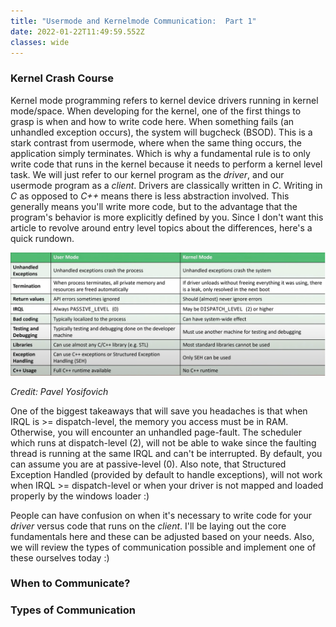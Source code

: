 ```yaml
---
title: "Usermode and Kernelmode Communication:  Part 1"
date: 2022-01-22T11:49:59.552Z
classes: wide
---
```

### Kernel Crash Course

Kernel mode programming refers to kernel device drivers running in kernel mode/space. When developing for the kernel, one of the first things to grasp is when and how to write code here. When something fails (an unhandled exception occurs), the system will bugcheck (BSOD). This is a stark contrast from usermode, where when the same thing occurs, the application simply terminates. Which is why a fundamental rule is to only write code that runs in the kernel because it needs to perform a kernel level task. We will just refer to our kernel program as the *driver*, and our usermode program as a *client*. Drivers are classically written in *C*. Writing in *C* as opposed to *C++* means there is less abstraction involved. This generally means you'll write more code, but to the advantage that the program's behavior is more explicitly defined by you. Since I don't want this article to revolve around entry level topics about the differences, here's a quick rundown.

![](/assets/images/kernel_vs_user.png)

*Credit:  Pavel Yosifovich*



One of the biggest takeaways that will save you headaches is that when IRQL is >= dispatch-level, the memory you access must be in RAM.  Otherwise, you will encounter an unhandled page-fault. The scheduler which runs at dispatch-level (2), will not be able to wake since the faulting thread is running at the same IRQL and can't be interrupted. By default, you can assume you are at passive-level (0). Also note, that Structured Exception Handled (provided by default to handle exceptions), will not work when IRQL >= dispatch-level or when your driver is not mapped and loaded properly by the windows loader :)

People can have confusion on when it's necessary to write code for your *driver* versus code that runs on the *client*.  I'll be laying out the core fundamentals here and these can be adjusted based on your needs.  Also, we will review the types of communication possible and implement one of these ourselves today :)

### When to Communicate?

### Types of Communication
